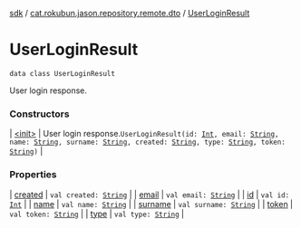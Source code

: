 [sdk](../../index.md) / [cat.rokubun.jason.repository.remote.dto](../index.md) / [UserLoginResult](./index.md)

# UserLoginResult

`data class UserLoginResult`

User login response.

### Constructors

| [&lt;init&gt;](-init-.md) | User login response.`UserLoginResult(id: `[`Int`](https://kotlinlang.org/api/latest/jvm/stdlib/kotlin/-int/index.html)`, email: `[`String`](https://kotlinlang.org/api/latest/jvm/stdlib/kotlin/-string/index.html)`, name: `[`String`](https://kotlinlang.org/api/latest/jvm/stdlib/kotlin/-string/index.html)`, surname: `[`String`](https://kotlinlang.org/api/latest/jvm/stdlib/kotlin/-string/index.html)`, created: `[`String`](https://kotlinlang.org/api/latest/jvm/stdlib/kotlin/-string/index.html)`, type: `[`String`](https://kotlinlang.org/api/latest/jvm/stdlib/kotlin/-string/index.html)`, token: `[`String`](https://kotlinlang.org/api/latest/jvm/stdlib/kotlin/-string/index.html)`)` |

### Properties

| [created](created.md) | `val created: `[`String`](https://kotlinlang.org/api/latest/jvm/stdlib/kotlin/-string/index.html) |
| [email](email.md) | `val email: `[`String`](https://kotlinlang.org/api/latest/jvm/stdlib/kotlin/-string/index.html) |
| [id](id.md) | `val id: `[`Int`](https://kotlinlang.org/api/latest/jvm/stdlib/kotlin/-int/index.html) |
| [name](name.md) | `val name: `[`String`](https://kotlinlang.org/api/latest/jvm/stdlib/kotlin/-string/index.html) |
| [surname](surname.md) | `val surname: `[`String`](https://kotlinlang.org/api/latest/jvm/stdlib/kotlin/-string/index.html) |
| [token](token.md) | `val token: `[`String`](https://kotlinlang.org/api/latest/jvm/stdlib/kotlin/-string/index.html) |
| [type](type.md) | `val type: `[`String`](https://kotlinlang.org/api/latest/jvm/stdlib/kotlin/-string/index.html) |

